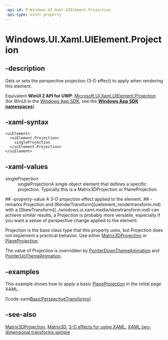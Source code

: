 ```yaml
---
-api-id: P:Windows.UI.Xaml.UIElement.Projection
-api-type: winrt property
---
```


<!-- Property syntax
public Windows.UI.Xaml.Media.Projection Projection { get;  set; }
-->

# Windows.UI.Xaml.UIElement.Projection

## -description
Gets or sets the perspective projection (3-D effect) to apply when rendering this element.

Equivalent **WinUI 2 API for UWP**: [Microsoft.UI.Xaml.UIElement.Projection](/windows/winui/api/microsoft.ui.xaml.uielement.projection) (for WinUI in the [Windows App SDK](/windows/apps/windows-app-sdk/), see the **[Windows App SDK namespaces](/windows/windows-app-sdk/api/winrt/)**).

## -xaml-syntax
```xaml
<uiElement>
  <uiElement.Projection>
    singleProjection
  </uiElement.Projection>
</uiElement>
```


## -xaml-values
<dl><dt>singleProjection</dt><dd>singleProjectionA single object element that defines a specific projection. Typically this is a Matrix3DProjection or PlaneProjection.</dd>
</dl>
## -property-value
A 3-D projection effect applied to the element.
## -remarks
Projection and [RenderTransform](uielement_rendertransform.md) with a [SkewTransform](../windows.ui.xaml.media/skewtransform.md) can achieve similar results, a Projection is probably more versatile, especially if you want a sense of perspective change applied to the element.

Projection is the base class type that this property uses, but Projection does not implement a practical behavior. Use either [Matrix3DProjection](../windows.ui.xaml.media/matrix3dprojection.md) or [PlaneProjection](../windows.ui.xaml.media/planeprojection.md).

The value of Projection is overridden by [PointerDownThemeAnimation](../windows.ui.xaml.media.animation/pointerdownthemeanimation.md) and [PointerUpThemeAnimation](../windows.ui.xaml.media.animation/pointerupthemeanimation.md).

## -examples
This example shows how to apply a basic [PlaneProjection](../windows.ui.xaml.media/planeprojection.md) in the initial page XAML.



[!code-xaml[BasicPerspectiveTransforms](../windows.ui.xaml/code/BasicPerspectiveTransforms/csharp/MainPage.xaml#SnippetBasicPerspectiveTransforms)]

## -see-also
[Matrix3DProjection](../windows.ui.xaml.media/matrix3dprojection.md), [Matrix3D](../windows.ui.xaml.media.media3d/matrix3d.md), [3-D effects for  using XAML](/previous-versions/windows/apps/hh700359(v=win.10)), [XAML two-dimensional transforms sample](https://github.com/microsoftarchive/msdn-code-gallery-microsoft/tree/master/Official%20Windows%20Platform%20Sample/Windows%208.1%20Store%20app%20samples/99866-Windows%208.1%20Store%20app%20samples/XAML%20two-dimensional%20transforms%20sample)
